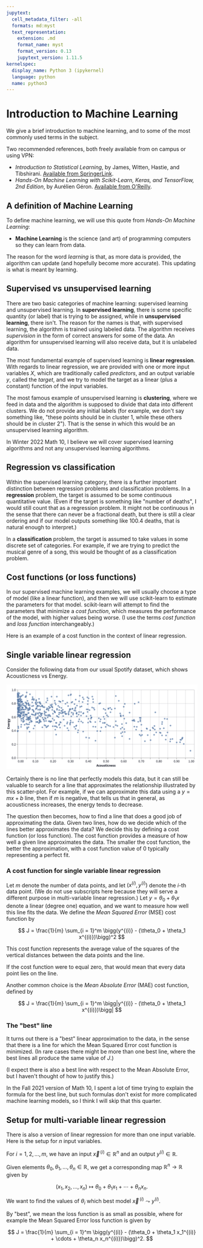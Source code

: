```yaml
---
jupytext:
  cell_metadata_filter: -all
  formats: md:myst
  text_representation:
    extension: .md
    format_name: myst
    format_version: 0.13
    jupytext_version: 1.11.5
kernelspec:
  display_name: Python 3 (ipykernel)
  language: python
  name: python3
---
```


# Introduction to Machine Learning

We give a brief introduction to machine learning, and to some of the most commonly used terms in the subject.

Two recommended references, both freely available from on campus or using VPN:

* *Introduction to Statistical Learning*, by James, Witten, Hastie, and Tibshirani. [Available from SpringerLink](https://link.springer.com/book/10.1007/978-1-4614-7138-7).
* *Hands-On Machine Learning with Scikit-Learn, Keras, and TensorFlow, 2nd Edition*, by Aurélien Géron.  [Available from O'Reilly](https://www.oreilly.com/library/view/temporary-access/).


## A definition of Machine Learning

To define machine learning, we will use this quote from *Hands-On Machine Learning*:

* **Machine Learning** is the science (and art) of programming computers so they can learn from data.

The reason for the word *learning* is that, as more data is provided, the algorithm can update (and hopefully become more accurate).  This updating is what is meant by learning.

## Supervised vs unsupervised learning

There are two basic categories of machine learning: supervised learning and unsupervised learning.  In **supervised learning**, there is some specific quantity (or label) that is trying to be assigned, while in **unsupervised learning**, there isn't.  The reason for the names is that, with supervised learning, the algorithm is trained using labeled data.  The algorithm receives *supervision* in the form of correct answers for some of the data.  An algorithm for unsupervised learning will also receive data, but it is unlabeled data.

The most fundamental example of supervised learning is **linear regression**.  With regards to linear regression, we are provided with one or more input variables $X$, which are traditionally called *predictors*, and an output variable $y$, called the *target*, and we try to model the target as a linear (plus a constant) function of the input variables.

The most famous example of unsupervised learning is **clustering**, where we feed in data and the algorithm is supposed to divide that data into different clusters.  We do not provide any initial labels (for example, we don't say something like, "these points should be in cluster 1, while these others should be in cluster 2").  That is the sense in which this would be an unsupervised learning algorithm.

In Winter 2022 Math 10, I believe we will cover supervised learning algorithms and not any unsupervised learning algorithms.

## Regression vs classification

Within the supervised learning category, there is a further important distinction between regression problems and classification problems.  In a **regression** problem, the target is assumed to be some continuous quantitative value.  (Even if the target is something like "number of deaths", I would still count that as a regression problem.  It might not be continuous in the sense that there can never be a fractional death, but there is still a clear ordering and if our model outputs something like 100.4 deaths, that is natural enough to interpret.)

In a **classification** problem, the target is assumed to take values in some discrete set of categories.  For example, if we are trying to predict the musical genre of a song, this would be thought of as a classification problem.

## Cost functions (or loss functions)

In our supervised machine learning examples, we will usually choose a type of model (like a linear function), and then we will use scikit-learn to estimate the parameters for that model.  scikit-learn will attempt to find the parameters that minimize a *cost function*, which measures the performance of the model, with higher values being worse.  (I use the terms *cost function* and *loss function* interchangeably.)

Here is an example of a cost function in the context of linear regression.

## Single variable linear regression

Consider the following data from our usual Spotify dataset, which shows Acousticness vs Energy.

![Acousticness vs Energy](../images/SpotifyLR.png)

Certainly there is no line that perfectly models this data, but it can still be valuable to search for a line that approximates the relationship illustrated by this scatter-plot.  For example, if we can approximate this data using a $y = mx + b$ line, then if $m$ is negative, that tells us that in general, as acousticness increases, the energy tends to decrease.

The question then becomes, how to find a line that does a good job of approximating the data.  Given two lines, how do we decide which of the lines better approximates the data?  We decide this by defining a cost function (or loss function).  The cost function provides a measure of how well a given line approximates the data.  The smaller the cost function, the better the approximation, with a cost function value of 0 typically representing a perfect fit.

### A cost function for single variable linear regression

Let $m$ denote the number of data points, and let $(x^{(i)}, y^{(i)})$ denote the $i$-th data point.  (We do not use subscripts here because they will serve a different purpose in multi-variable linear regression.)  Let $y = \theta_0 + \theta_1 x$ denote a linear (degree one) equation, and we want to measure how well this line fits the data.  We define the *Mean Squared Error* (MSE) cost function by 

$$
J = \frac{1}{m} \sum_{i = 1}^m \bigg(y^{(i)} - (\theta_0 + \theta_1 x^{(i)})\bigg)^2
$$

This cost function represents the average value of the squares of the vertical distances between the data points and the line.

If the cost function were to equal zero, that would mean that every data point lies on the line.

Another common choice is the *Mean Absolute Error* (MAE) cost function, defined by

$$
J = \frac{1}{m} \sum_{i = 1}^m \bigg|y^{(i)} - (\theta_0 + \theta_1 x^{(i)})\bigg|
$$

### The "best" line

It turns out there is a "best" linear approximation to the data, in the sense that there is a line for which the Mean Squared Error cost function is minimized.  (In rare cases there might be more than one best line, where the best lines all produce the same value of $J$.)

(I expect there is also a best line with respect to the Mean Absolute Error, but I haven't thought of how to justify this.)

In the Fall 2021 version of Math 10, I spent a lot of time trying to explain the formula for the best line, but such formulas don't exist for more complicated machine learning models, so I think I will skip that this quarter.

## Setup for multi-variable linear regression

There is also a version of linear regression for more than one input variable.  Here is the setup for $n$ input variables.

For $i = 1, 2, \ldots, m$, we have an input $\vec{x}^{\,(i)} \in \mathbb{R}^{n}$ and an output $y^{(i)} \in \mathbb{R}$.  

Given elements $\theta_0, \theta_1, \ldots, \theta_n \in \mathbb{R}$, we get a corresponding map $\mathbb{R}^n \rightarrow \mathbb{R}$ given by 

$$
(x_1, x_2, \ldots, x_n) \mapsto \theta_0 + \theta_1 x_1 + \cdots  + \theta_n x_n.
$$

We want to find the values of $\theta_i$ which best model $\vec{x}^{\,(i)} \leadsto y^{(i)}$.

By "best", we mean the loss function is as small as possible, where for example the Mean Squared Error loss function is given by 

$$
J = \frac{1}{m} \sum_{i = 1}^m \bigg(y^{(i)} - (\theta_0 + \theta_1 x_1^{(i)} + \cdots  + \theta_n x_n^{(i)})\bigg)^2.
$$